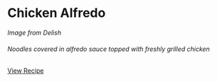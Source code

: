 Chicken Alfredo
===
<div class="text-center">
<i>Image from Delish</i>
</div>

###### Noodles covered in alfredo sauce topped with freshly grilled chicken

<div class="text-center">
<a target="_blank" href="https://www.delish.com/cooking/recipe-ideas/recipes/a53695/one-pot-chicken-alfredo-recipe/" class="btn btn-primary">View Recipe</a>
</div>